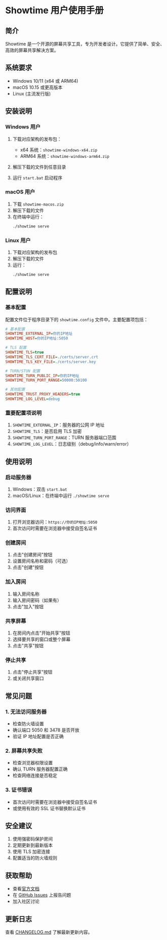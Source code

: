 # Showtime 用户使用手册

## 简介
Showtime 是一个开源的屏幕共享工具，专为开发者设计。它提供了简单、安全、高效的屏幕共享解决方案。

## 系统要求
- Windows 10/11 (x64 或 ARM64)
- macOS 10.15 或更高版本
- Linux (主流发行版)

## 安装说明

### Windows 用户
1. 下载对应架构的发布包：
   - x64 系统：`showtime-windows-x64.zip`
   - ARM64 系统：`showtime-windows-arm64.zip`

2. 解压下载的文件到任意目录

3. 运行 `start.bat` 启动程序

### macOS 用户
1. 下载 `showtime-macos.zip`
2. 解压下载的文件
3. 在终端中运行：
   ```bash
   ./showtime serve
   ```

### Linux 用户
1. 下载对应架构的发布包
2. 解压下载的文件
3. 运行：
   ```bash
   ./showtime serve
   ```

## 配置说明

### 基本配置
配置文件位于程序目录下的 `showtime.config` 文件中。主要配置项包括：

```ini
# 基本配置
SHOWTIME_EXTERNAL_IP=你的IP地址
SHOWTIME_HOST=你的IP地址:5050

# TLS 配置
SHOWTIME_TLS=true
SHOWTIME_TLS_CERT_FILE=./certs/server.crt
SHOWTIME_TLS_KEY_FILE=./certs/server.key

# TURN/STUN 配置
SHOWTIME_TURN_PUBLIC_IP=你的IP地址
SHOWTIME_TURN_PORT_RANGE=50000:50100

# 其他配置
SHOWTIME_TRUST_PROXY_HEADERS=true
SHOWTIME_LOG_LEVEL=debug
```

### 重要配置项说明
1. `SHOWTIME_EXTERNAL_IP`：服务器的公网 IP 地址
2. `SHOWTIME_TLS`：是否启用 TLS 加密
3. `SHOWTIME_TURN_PORT_RANGE`：TURN 服务器端口范围
4. `SHOWTIME_LOG_LEVEL`：日志级别（debug/info/warn/error）

## 使用说明

### 启动服务器
1. Windows：双击 `start.bat`
2. macOS/Linux：在终端中运行 `./showtime serve`

### 访问界面
1. 打开浏览器访问：`https://你的IP地址:5050`
2. 首次访问时需要在浏览器中接受自签名证书

### 创建房间
1. 点击"创建房间"按钮
2. 设置房间名称和密码（可选）
3. 点击"创建"按钮

### 加入房间
1. 输入房间名称
2. 输入房间密码（如果有）
3. 点击"加入"按钮

### 共享屏幕
1. 在房间内点击"开始共享"按钮
2. 选择要共享的窗口或整个屏幕
3. 点击"共享"按钮

### 停止共享
1. 点击"停止共享"按钮
2. 或关闭共享窗口

## 常见问题

### 1. 无法访问服务器
- 检查防火墙设置
- 确认端口 5050 和 3478 是否开放
- 验证 IP 地址配置是否正确

### 2. 屏幕共享失败
- 检查浏览器权限设置
- 确认 TURN 服务器配置正确
- 检查网络连接是否稳定

### 3. 证书错误
- 首次访问时需要在浏览器中接受自签名证书
- 或使用有效的 SSL 证书替换默认证书

## 安全建议
1. 使用强密码保护房间
2. 定期更新到最新版本
3. 使用 TLS 加密连接
4. 配置适当的防火墙规则

## 获取帮助
- 查看[官方文档](https://github.com/showtime/server/wiki)
- 在 [GitHub Issues](https://github.com/showtime/server/issues) 上报告问题
- 加入社区讨论

## 更新日志
查看 [CHANGELOG.md](../CHANGELOG.md) 了解最新更新内容。 